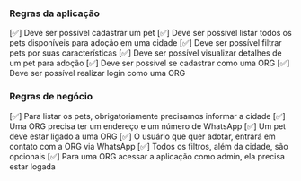 ### Regras da aplicação

[✅] Deve ser possível cadastrar um pet
[✅] Deve ser possível listar todos os pets disponíveis para adoção em uma cidade
[✅] Deve ser possível filtrar pets por suas características
[✅] Deve ser possível visualizar detalhes de um pet para adoção
[✅] Deve ser possível se cadastrar como uma ORG
[✅] Deve ser possível realizar login como uma ORG

### Regras de negócio

[✅] Para listar os pets, obrigatoriamente precisamos informar a cidade
[✅] Uma ORG precisa ter um endereço e um número de WhatsApp
[✅] Um pet deve estar ligado a uma ORG
[✅] O usuário que quer adotar, entrará em contato com a ORG via WhatsApp
[✅] Todos os filtros, além da cidade, são opcionais
[✅] Para uma ORG acessar a aplicação como admin, ela precisa estar logada